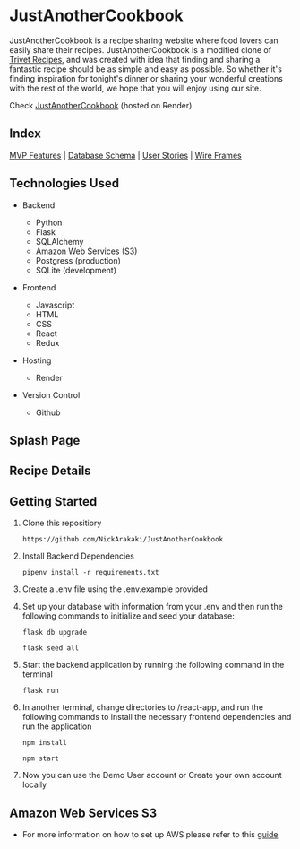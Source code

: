 # JustAnotherCookbook

JustAnotherCookbook is a recipe sharing website where food lovers can easily share their recipes.  JustAnotherCookbook is a modified clone of [Trivet Recipes](https://trivet.recipes/), and was created with idea that finding and sharing a fantastic recipe should be as simple and easy as possible. So whether it's finding inspiration for tonight's dinner or sharing your wonderful creations with the rest of the world, we hope that you will enjoy using our site.

Check [JustAnotherCookbook](https://justanothercookbook.onrender.com) (hosted on Render)

## Index
[MVP Features](https://github.com/NickArakaki/JustAnotherCookbook/wiki/Features) | [Database Schema](https://github.com/NickArakaki/JustAnotherCookbook/wiki/Database-Schema) | [User Stories](https://github.com/NickArakaki/JustAnotherCookbook/wiki/User-Stories) | [Wire Frames](https://github.com/NickArakaki/JustAnotherCookbook/wiki/Wireframes)

## Technologies Used
* Backend
    * Python
    * Flask
    * SQLAlchemy
    * Amazon Web Services (S3)
    * Postgress (production)
    * SQLite (development)

* Frontend
    * Javascript
    * HTML
    * CSS
    * React
    * Redux

* Hosting
    * Render

* Version Control
    * Github

## Splash Page


## Recipe Details

## Getting Started
1. Clone this repositiory
    ```
    https://github.com/NickArakaki/JustAnotherCookbook
    ```

2. Install Backend Dependencies
    ```
    pipenv install -r requirements.txt
    ```

3. Create a .env file using the .env.example provided

4. Set up your database with information from your .env and then run the following commands to initialize and seed your database:
    ```
    flask db upgrade
    ```
    ```
    flask seed all
    ```

5. Start the backend application by running the following command in the terminal
    ```
    flask run
    ```

6. In another terminal, change directories to /react-app, and run the following commands to install the necessary frontend dependencies and run the application
    ```
    npm install
    ```
    ```
    npm start
    ```

7. Now you can use the Demo User account or Create your own account locally


## Amazon Web Services S3
* For more information on how to set up AWS please refer to this [guide](https://github.com/jdrichardsappacad/aws-s3-pern-demo)

